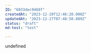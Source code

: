 ```yaml
---
ID: "6033dec9468f"
createdAt: "2023-12-20T12:46:20.000Z"
updatedAt: "2023-12-27T07:48:50.809Z"
status: "draft"
md-test: "test"

---
```

undefined